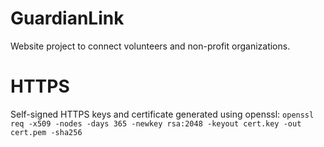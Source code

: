 # GuardianLink
Website project to connect volunteers and non-profit organizations.


# HTTPS
Self-signed HTTPS keys and certificate generated using openssl:
`openssl req -x509 -nodes -days 365 -newkey rsa:2048 -keyout cert.key -out cert.pem -sha256`
